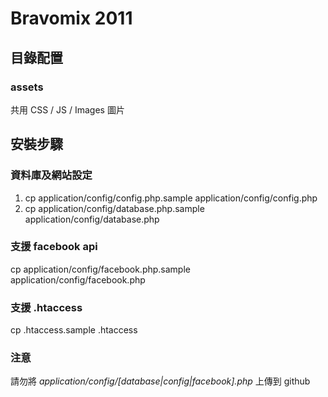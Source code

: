 Bravomix 2011
===================

## 目錄配置

### assets

共用 CSS / JS / Images 圖片

## 安裝步驟

### 資料庫及網站設定

1. cp application/config/config.php.sample application/config/config.php
2. cp application/config/database.php.sample application/config/database.php

### 支援 facebook api

cp application/config/facebook.php.sample application/config/facebook.php

### 支援 .htaccess

cp .htaccess.sample .htaccess

### 注意

請勿將 *application/config/[database|config|facebook].php* 上傳到 github

